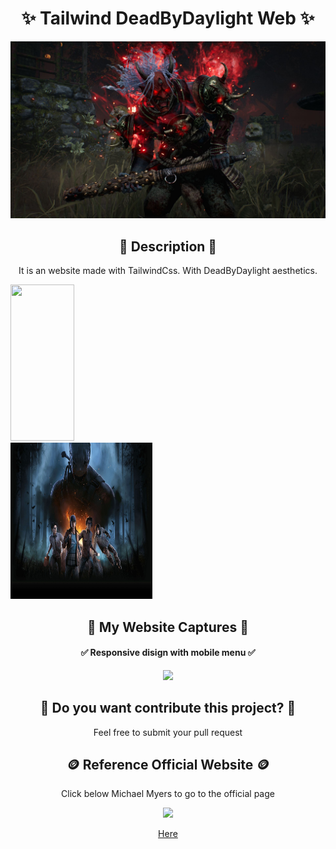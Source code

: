 <h1 align="center"> ✨ Tailwind DeadByDaylight Web ✨</h1>
 <img src="https://raw.githubusercontent.com/DyLaNHurtado/tailwind-deadbydaylight/master/public/img/Screenshot_2.jpg" >


<h2 align="center">📜 Description 📜</h2>
<p align="center">
It is an website made with TailwindCss. With DeadByDaylight aesthetics.
  </p>
<p>
  <img src="https://laravelnews.imgix.net/images/tailwindcss.png?ixlib=php-3.3.1" width="45%" height="250px" >
  &nbsp&nbsp&nbsp&nbsp&nbsp&nbsp&nbsp&nbsp&nbsp&nbsp&nbsp&nbsp&nbsp&nbsp &nbsp&nbsp&nbsp&nbsp
  <img src="https://raw.githubusercontent.com/DyLaNHurtado/tailwind-deadbydaylight/master/public/img/dbd_keyart.jpg" width="45%" height="250px">
</p>

<h2 align="center"> 🎥 My Website Captures 🎥 </h2>

<h4 align="center"> ✅ Responsive disign with mobile menu ✅</h4>
<p align="center">
   <img src="https://github.com/DyLaNHurtado/tailwind-deadbydaylight/blob/master/github_img/demo1.gif?raw=true" >
</p>

<h2 align="center"> 🤝 Do you want contribute this project? 🤝</h2>

<p align="center">
  Feel free to submit your pull request
</p>

<h2 align="center">🪙 Reference Official Website 🪙</h2>

<p align="center">
  Click below Michael Myers to go to the official page
 </p>
 <p align="center">
 <img src="https://64.media.tumblr.com/400ddbf58b6272d0f4ee409aaf924ea9/64011496e36bb91f-9c/s1280x1920/d04245ebb7e05818442da569c19e8da03cf976fd.gifv" height="200px"/>
 </p>
 
  <p align="center">
 <a href="https://deadbydaylight.com/" target="_blank">Here</a>
 </p>

